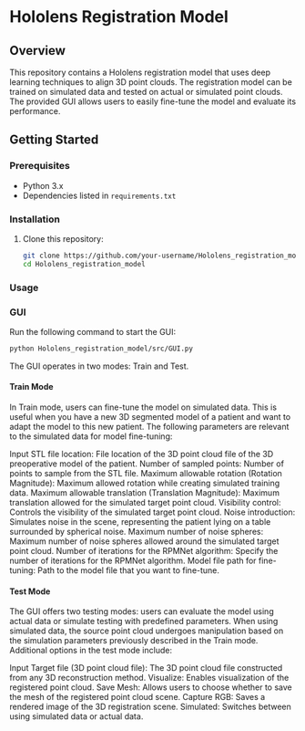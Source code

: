 # Hololens Registration Model

## Overview
This repository contains a Hololens registration model that uses deep learning techniques to align 3D point clouds. The registration model can be trained on simulated data and tested on actual or simulated point clouds. The provided GUI allows users to easily fine-tune the model and evaluate its performance.

## Getting Started

### Prerequisites
- Python 3.x
- Dependencies listed in `requirements.txt`

### Installation
1. Clone this repository:
   ```sh
   git clone https://github.com/your-username/Hololens_registration_model.git
   cd Hololens_registration_model

### Usage

### GUI
Run the following command to start the GUI:
```sh
python Hololens_registration_model/src/GUI.py
```
The GUI operates in two modes: Train and Test.

#### Train Mode
In Train mode, users can fine-tune the model on simulated data. This is useful when you have a new 3D segmented model of a patient and want to adapt the model to this new patient. The following parameters are relevant to the simulated data for model fine-tuning:

Input STL file location: File location of the 3D point cloud file of the 3D preoperative model of the patient.
Number of sampled points: Number of points to sample from the STL file.
Maximum allowable rotation (Rotation Magnitude): Maximum allowed rotation while creating simulated training data.
Maximum allowable translation (Translation Magnitude): Maximum translation allowed for the simulated target point cloud.
Visibility control: Controls the visibility of the simulated target point cloud.
Noise introduction: Simulates noise in the scene, representing the patient lying on a table surrounded by spherical noise.
Maximum number of noise spheres: Maximum number of noise spheres allowed around the simulated target point cloud.
Number of iterations for the RPMNet algorithm: Specify the number of iterations for the RPMNet algorithm.
Model file path for fine-tuning: Path to the model file that you want to fine-tune.

#### Test Mode
The GUI offers two testing modes: users can evaluate the model using actual data or simulate testing with predefined parameters. When using simulated data, the source point cloud undergoes manipulation based on the simulation parameters previously described in the Train mode. Additional options in the test mode include:

Input Target file (3D point cloud file): The 3D point cloud file constructed from any 3D reconstruction method.
Visualize: Enables visualization of the registered point cloud.
Save Mesh: Allows users to choose whether to save the mesh of the registered point cloud scene.
Capture RGB: Saves a rendered image of the 3D registration scene.
Simulated: Switches between using simulated data or actual data.
